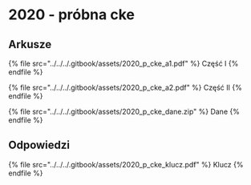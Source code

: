 # 2020 - próbna cke

## Arkusze

{% file src="../../../.gitbook/assets/2020_p_cke_a1.pdf" %}
Część I
{% endfile %}

{% file src="../../../.gitbook/assets/2020_p_cke_a2.pdf" %}
Część II
{% endfile %}

{% file src="../../../.gitbook/assets/2020_p_cke_dane.zip" %}
Dane
{% endfile %}

## Odpowiedzi

{% file src="../../../.gitbook/assets/2020_p_cke_klucz.pdf" %}
Klucz
{% endfile %}
